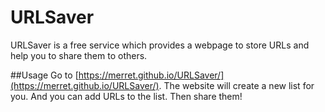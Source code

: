# URLSaver
URLSaver is a free service which provides a webpage to store URLs and help you to share them to others.

##Usage
Go to [https://merret.github.io/URLSaver/](https://merret.github.io/URLSaver/).
The website will create a new list for you.
And you can add URLs to the list.
Then share them!
